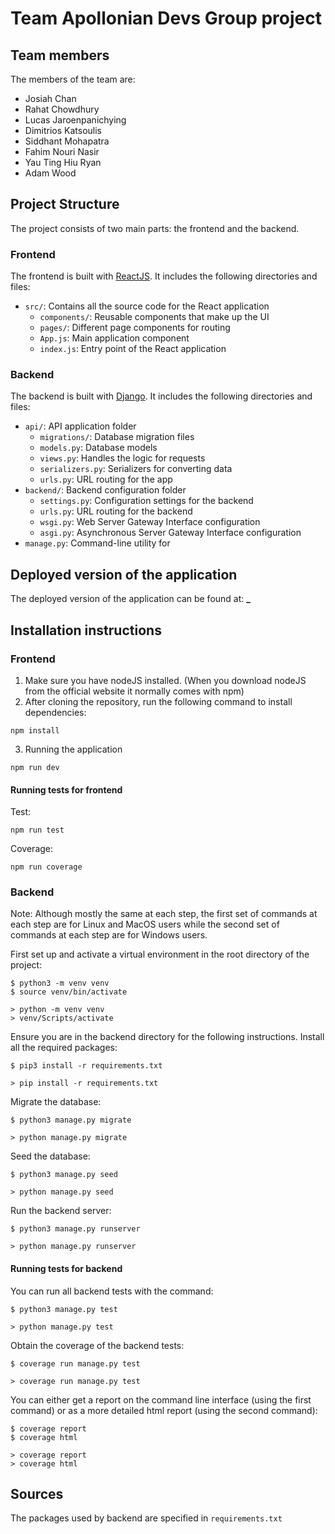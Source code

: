 # Team Apollonian Devs Group project

## Team members

The members of the team are:

- Josiah Chan
- Rahat Chowdhury
- Lucas Jaroenpanichying
- Dimitrios Katsoulis
- Siddhant Mohapatra
- Fahim Nouri Nasir
- Yau Ting Hiu Ryan
- Adam Wood

## Project Structure

The project consists of two main parts: the frontend and the backend.

### Frontend

The frontend is built with [ReactJS](https://reactjs.org/). It includes the following directories and files:

- `src/`: Contains all the source code for the React application
  - `components/`: Reusable components that make up the UI
  - `pages/`: Different page components for routing
  - `App.js`: Main application component
  - `index.js`: Entry point of the React application

### Backend

The backend is built with [Django](https://www.djangoproject.com/). It includes the following directories and files:

- `api/`: API application folder
  - `migrations/`: Database migration files
  - `models.py`: Database models
  - `views.py`: Handles the logic for requests
  - `serializers.py`: Serializers for converting data
  - `urls.py`: URL routing for the app
- `backend/`: Backend configuration folder
  - `settings.py`: Configuration settings for the backend
  - `urls.py`: URL routing for the backend
  - `wsgi.py`: Web Server Gateway Interface configuration
  - `asgi.py`: Asynchronous Server Gateway Interface configuration
- `manage.py`: Command-line utility for

## Deployed version of the application

The deployed version of the application can be found at: **\_**

## Installation instructions

### Frontend

1. Make sure you have nodeJS installed. (When you download nodeJS from the official website it normally comes with npm)
2. After cloning the repository, run the following command to install dependencies:
```
npm install
```
3. Running the application
```
npm run dev
```
#### Running tests for frontend
Test:
```
npm run test
```
Coverage:
```
npm run coverage
```
### Backend 

Note: Although mostly the same at each step, the first set of commands at each step are for Linux and MacOS users while the second set of commands at each step are for Windows users.

First set up and activate a virtual environment in the root directory of the project:
```
$ python3 -m venv venv
$ source venv/bin/activate
```
```
> python -m venv venv
> venv/Scripts/activate
```
Ensure you are in the backend directory for the following instructions.
Install all the required packages:
```
$ pip3 install -r requirements.txt
```
```
> pip install -r requirements.txt
```
Migrate the database:
```
$ python3 manage.py migrate
```
```
> python manage.py migrate
```
Seed the database: 
```
$ python3 manage.py seed
```
```
> python manage.py seed
```
Run the backend server:
```
$ python3 manage.py runserver
```
```
> python manage.py runserver
```

#### Running tests for backend
You can run all backend tests with the command:
```
$ python3 manage.py test
```
```
> python manage.py test
```
Obtain the coverage of the backend tests:
```
$ coverage run manage.py test
```
```
> coverage run manage.py test
```
You can either get a report on the command line interface (using the first command) or as a more detailed html report (using the second command):
```
$ coverage report
$ coverage html
```
```
> coverage report
> coverage html
```


## Sources

The packages used by backend are specified in `requirements.txt`
